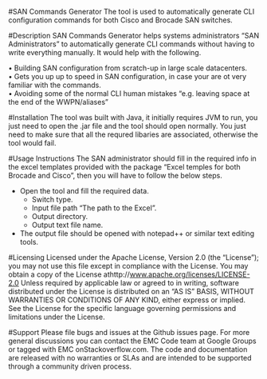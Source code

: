 #SAN Commands Generator
The tool is used to automatically generate CLI configuration commands for both Cisco and Brocade SAN switches. 

#Description
SAN Commands Generator helps systems administrators “SAN Administrators” to automatically generate CLI commands without having to write everything manually. It would help with the following. 

•	Building SAN configuration from scratch-up in large scale datacenters.                                                      
•	Gets you up up to speed in SAN configuration, in case your are ot very familiar with the commands.                          
•	Avoiding some of the normal CLI human mistakes “e.g. leaving space at the end of the WWPN/aliases” 

#Installation
The tool was built with Java, it initially requires JVM to run, you just need to open the .jar file and the tool should open normally. You just need to make sure that all the requred libaries are associated, otherwise the tool would fail.

#Usage Instructions
The SAN administrator should fill in the required info in the excel templates provided with the package “Excel temples for both Brocade and Cisco”, then you will have to follow the below steps.
- Open the tool and fill the required data.
	- Switch type.
  - Input file path “The path to the Excel”.
  - Output directory. 
  - Output text file name.
-	The output file should be opened with notepad++ or similar text editing tools.

#Licensing
Licensed under the Apache License, Version 2.0 (the “License”); you may not use this file except in compliance with the License. You may obtain a copy of the License athttp://www.apache.org/licenses/LICENSE-2.0
Unless required by applicable law or agreed to in writing, software distributed under the License is distributed on an “AS IS” BASIS, WITHOUT WARRANTIES OR CONDITIONS OF ANY KIND, either express or implied. See the License for the specific language governing permissions and limitations under the License.

#Support
Please file bugs and issues at the Github issues page. For more general discussions you can contact the EMC Code team at Google Groups or tagged with EMC onStackoverflow.com. The code and documentation are released with no warranties or SLAs and are intended to be supported through a community driven process.

